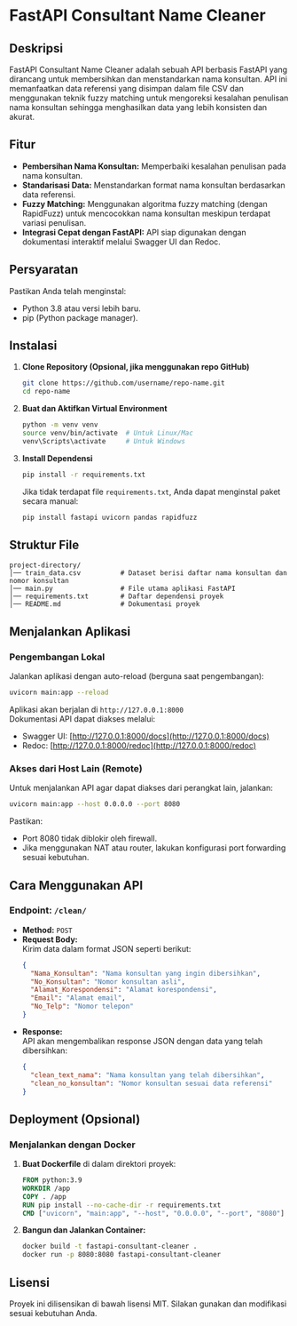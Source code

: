 # FastAPI Consultant Name Cleaner

## Deskripsi
FastAPI Consultant Name Cleaner adalah sebuah API berbasis FastAPI yang dirancang untuk membersihkan dan menstandarkan nama konsultan. API ini memanfaatkan data referensi yang disimpan dalam file CSV dan menggunakan teknik fuzzy matching untuk mengoreksi kesalahan penulisan nama konsultan sehingga menghasilkan data yang lebih konsisten dan akurat.

## Fitur
- **Pembersihan Nama Konsultan:** Memperbaiki kesalahan penulisan pada nama konsultan.
- **Standarisasi Data:** Menstandarkan format nama konsultan berdasarkan data referensi.
- **Fuzzy Matching:** Menggunakan algoritma fuzzy matching (dengan RapidFuzz) untuk mencocokkan nama konsultan meskipun terdapat variasi penulisan.
- **Integrasi Cepat dengan FastAPI:** API siap digunakan dengan dokumentasi interaktif melalui Swagger UI dan Redoc.

## Persyaratan
Pastikan Anda telah menginstal:
- Python 3.8 atau versi lebih baru.
- pip (Python package manager).

## Instalasi
1. **Clone Repository (Opsional, jika menggunakan repo GitHub)**
   ```sh
   git clone https://github.com/username/repo-name.git
   cd repo-name
   ```

2. **Buat dan Aktifkan Virtual Environment**
   ```sh
   python -m venv venv
   source venv/bin/activate  # Untuk Linux/Mac
   venv\Scripts\activate     # Untuk Windows
   ```

3. **Install Dependensi**
   ```sh
   pip install -r requirements.txt
   ```
   Jika tidak terdapat file `requirements.txt`, Anda dapat menginstal paket secara manual:
   ```sh
   pip install fastapi uvicorn pandas rapidfuzz
   ```

## Struktur File
```
project-directory/
│── train_data.csv          # Dataset berisi daftar nama konsultan dan nomor konsultan
│── main.py                 # File utama aplikasi FastAPI
│── requirements.txt        # Daftar dependensi proyek
│── README.md               # Dokumentasi proyek
```

## Menjalankan Aplikasi
### Pengembangan Lokal
Jalankan aplikasi dengan auto-reload (berguna saat pengembangan):
```sh
uvicorn main:app --reload
```
Aplikasi akan berjalan di `http://127.0.0.1:8000`  
Dokumentasi API dapat diakses melalui:
- Swagger UI: [http://127.0.0.1:8000/docs](http://127.0.0.1:8000/docs)
- Redoc: [http://127.0.0.1:8000/redoc](http://127.0.0.1:8000/redoc)

### Akses dari Host Lain (Remote)
Untuk menjalankan API agar dapat diakses dari perangkat lain, jalankan:
```sh
uvicorn main:app --host 0.0.0.0 --port 8080
```
Pastikan:
- Port 8080 tidak diblokir oleh firewall.
- Jika menggunakan NAT atau router, lakukan konfigurasi port forwarding sesuai kebutuhan.

## Cara Menggunakan API
### Endpoint: `/clean/`
- **Method:** `POST`
- **Request Body:**  
  Kirim data dalam format JSON seperti berikut:
  ```json
  {
    "Nama_Konsultan": "Nama konsultan yang ingin dibersihkan",
    "No_Konsultan": "Nomor konsultan asli",
    "Alamat_Korespondensi": "Alamat korespondensi",
    "Email": "Alamat email",
    "No_Telp": "Nomor telepon"
  }
  ```
- **Response:**  
  API akan mengembalikan response JSON dengan data yang telah dibersihkan:
  ```json
  {
    "clean_text_nama": "Nama konsultan yang telah dibersihkan",
    "clean_no_konsultan": "Nomor konsultan sesuai data referensi"
  }
  ```

## Deployment (Opsional)
### Menjalankan dengan Docker
1. **Buat Dockerfile** di dalam direktori proyek:
   ```dockerfile
   FROM python:3.9
   WORKDIR /app
   COPY . /app
   RUN pip install --no-cache-dir -r requirements.txt
   CMD ["uvicorn", "main:app", "--host", "0.0.0.0", "--port", "8080"]
   ```
2. **Bangun dan Jalankan Container:**
   ```sh
   docker build -t fastapi-consultant-cleaner .
   docker run -p 8080:8080 fastapi-consultant-cleaner
   ```

## Lisensi
Proyek ini dilisensikan di bawah lisensi MIT. Silakan gunakan dan modifikasi sesuai kebutuhan Anda.
